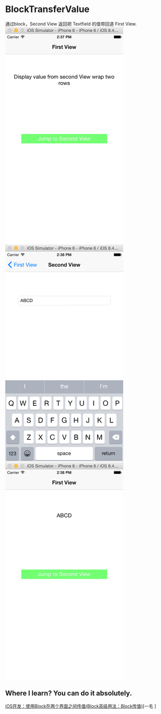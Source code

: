 # BlockTransferValue
通过block，Second View 返回把 Textfield 的值带回道 First View.
![](./images/Home.png)
![](./images/SecondView.png)
![](./images/HomeBack.png)

## Where I learn? You can do it absolutely.
[iOS开发：使用Block在两个界面之间传值(Block高级用法：Block传值)](http://winann.blog.51cto.com/4424329/1438480?utm_source=tuicool)[一毛
]


 
 
